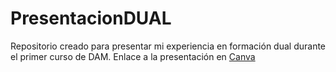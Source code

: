 # PresentacionDUAL
Repositorio creado para presentar mi experiencia en formación dual durante el primer curso de DAM.
Enlace a la presentación en <a href=https://www.canva.com/design/DAGFwzWm__c/0CCdi6pcMXuo9qtYCqugrw/edit>Canva</a>
